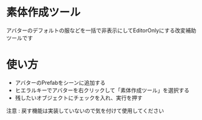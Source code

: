 # 素体作成ツール
アバターのデフォルトの服などを一括で非表示にしてEditorOnlyにする改変補助ツールです

# 使い方
* アバターのPrefabをシーンに追加する
* ヒエラルキーでアバターを右クリックして「素体作成ツール」を選択する
* 残したいオブジェクトにチェックを入れ、実行を押す

注意 : 戻す機能は実装していないので気を付けて使用してください
